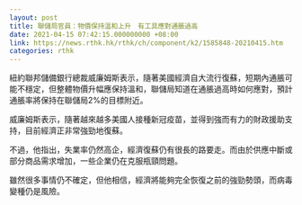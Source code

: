 ```yaml
---
layout: post
title: 聯儲局官員：物價保持溫和上升　有工具應對通脹過高
date: 2021-04-15 07:42:15.000000000 +08:00
link: https://news.rthk.hk/rthk/ch/component/k2/1585848-20210415.htm
categories: rthk
---
```


紐約聯邦儲備銀行總裁威廉姆斯表示，隨著美國經濟自大流行復蘇，短期內通脹可能不穩定，但整體物價升幅應保持溫和，聯儲局知道在通脹過高時如何應對，預計通脹率將保持在聯儲局2%的目標附近。

威廉姆斯表示，隨著越來越多美國人接種新冠疫苗，並得到強而有力的財政援助支持，目前經濟正非常強勁地復蘇。

不過，他指出，失業率仍然高企，經濟復蘇仍有很長的路要走。而由於供應中斷或部分商品需求增加，一些企業仍在克服瓶頸問題。

雖然很多事情仍不確定，但他相信，經濟將能夠完全恢復之前的強勁勢頭，而病毒變種仍是風險。
